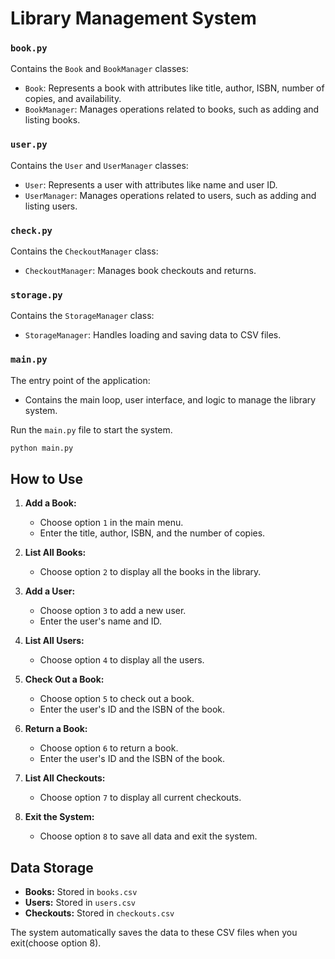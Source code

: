 # Library Management System


### `book.py`
Contains the `Book` and `BookManager` classes:
- `Book`: Represents a book with attributes like title, author, ISBN, number of copies, and availability.
- `BookManager`: Manages operations related to books, such as adding and listing books.

### `user.py`
Contains the `User` and `UserManager` classes:
- `User`: Represents a user with attributes like name and user ID.
- `UserManager`: Manages operations related to users, such as adding and listing users.

### `check.py`
Contains the `CheckoutManager` class:
- `CheckoutManager`: Manages book checkouts and returns.

### `storage.py`
Contains the `StorageManager` class:
- `StorageManager`: Handles loading and saving data to CSV files.

### `main.py`
The entry point of the application:
- Contains the main loop, user interface, and logic to manage the library system.


Run the `main.py` file to start the system.

   ```bash
   python main.py
   ```

## How to Use

1. **Add a Book:**
   - Choose option `1` in the main menu.
   - Enter the title, author, ISBN, and the number of copies.

2. **List All Books:**
   - Choose option `2` to display all the books in the library.

3. **Add a User:**
   - Choose option `3` to add a new user.
   - Enter the user's name and ID.

4. **List All Users:**
   - Choose option `4` to display all the users.

5. **Check Out a Book:**
   - Choose option `5` to check out a book.
   - Enter the user's ID and the ISBN of the book.

6. **Return a Book:**
   - Choose option `6` to return a book.
   - Enter the user's ID and the ISBN of the book.

7. **List All Checkouts:**
   - Choose option `7` to display all current checkouts.

8. **Exit the System:**
   - Choose option `8` to save all data and exit the system.

## Data Storage

- **Books:** Stored in `books.csv`
- **Users:** Stored in `users.csv`
- **Checkouts:** Stored in `checkouts.csv`

The system automatically saves the data to these CSV files when you exit(choose option 8).

